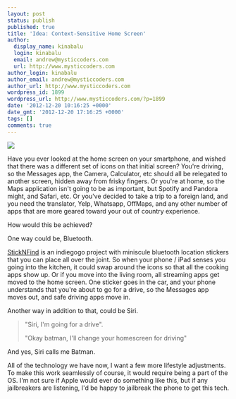 ```yaml
---
layout: post
status: publish
published: true
title: 'Idea: Context-Sensitive Home Screen'
author:
  display_name: kinabalu
  login: kinabalu
  email: andrew@mysticcoders.com
  url: http://www.mysticcoders.com
author_login: kinabalu
author_email: andrew@mysticcoders.com
author_url: http://www.mysticcoders.com
wordpress_id: 1899
wordpress_url: http://www.mysticcoders.com/?p=1899
date: '2012-12-20 10:16:25 +0000'
date_gmt: '2012-12-20 17:16:25 +0000'
tags: []
comments: true
---
```

<img src="http://upload.wikimedia.org/wikipedia/commons/thumb/d/da/Bluetooth.svg/170px-Bluetooth.svg.png" border="0" />

Have you ever looked at the home screen on your smartphone, and wished that there was a different set of icons on that initial screen?  You're driving, so the Messages app, the Camera, Calculator, etc should all be relegated to another screen, hidden away from frisky fingers.  Or you're at home, so the Maps application isn't going to be as important, but Spotify and Pandora might, and Safari, etc.  Or you've decided to take a trip to a foreign land, and you need the translator, Yelp, Whatsapp, OffMaps, and any other number of apps that are more geared toward your out of country experience.

How would this be achieved?

One way could be, Bluetooth.

<a href="http://www.indiegogo.com/sticknfind">StickNFind</a> is an indiegogo project with miniscule bluetooth location stickers that you can place all over the joint.  So when your phone / iPad senses you going into the kitchen, it could swap around the icons so that all the cooking apps show up.  Or if you move into the living room, all streaming apps get moved to the home screen.  One sticker goes in the car, and your phone understands that you're about to go for a drive, so the Messages app moves out, and safe driving apps move in.

Another way in addition to that, could be Siri.

<blockquote>
"Siri, I'm going for a drive".

"Okay batman, I'll change your homescreen for driving"<br />
</blockquote>

And yes, Siri calls me Batman.

All of the technology we have now, I want a few more lifestyle adjustments.  To make this work seamlessly of course, it would require being a part of the OS.  I'm not sure if Apple would ever do something like this, but if any jailbreakers are listening, I'd be happy to jailbreak the phone to get this tech.

